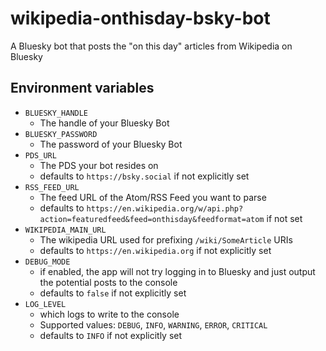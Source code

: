 # wikipedia-onthisday-bsky-bot
A Bluesky bot that posts the "on this day" articles from Wikipedia on Bluesky

## Environment variables
- `BLUESKY_HANDLE`
  - The handle of your Bluesky Bot
- `BLUESKY_PASSWORD`
  - The password of your Bluesky Bot
- `PDS_URL`
  - The PDS your bot resides on
  - defaults to `https://bsky.social` if not explicitly set
- `RSS_FEED_URL`
  - The feed URL of the Atom/RSS Feed you want to parse
  - defaults to `https://en.wikipedia.org/w/api.php?action=featuredfeed&feed=onthisday&feedformat=atom` if not set
- `WIKIPEDIA_MAIN_URL`
  - The wikipedia URL used for prefixing `/wiki/SomeArticle` URIs
  - defaults to `https://en.wikipedia.org` if not explicitly set
- `DEBUG_MODE`
  - if enabled, the app will not try logging in to Bluesky and just output the potential posts to the console
  - defaults to `false` if not explicitly set
- `LOG_LEVEL`
  - which logs to write to the console
  - Supported values: `DEBUG`, `INFO`, `WARNING`, `ERROR`, `CRITICAL`
  - defaults to `INFO` if not explicitly set